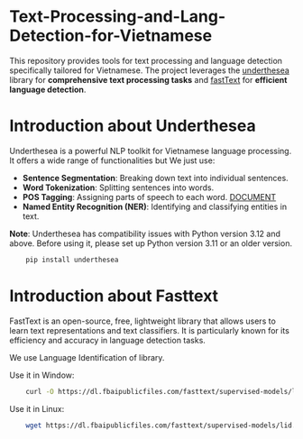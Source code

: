 # Text-Processing-and-Lang-Detection-for-Vietnamese
This repository provides tools for text processing and language detection specifically tailored for Vietnamese. The project leverages the [underthesea](https://github.com/undertheseanlp/underthesea) library for **comprehensive text processing tasks** and [fastText](https://fasttext.cc/) for **efficient language detection**.

# Introduction about Underthesea
Underthesea is a powerful NLP toolkit for Vietnamese language processing. It offers a wide range of functionalities but We just use:
- **Sentence Segmentation**: Breaking down text into individual sentences.
- **Word Tokenization**: Splitting sentences into words.
- **POS Tagging**: Assigning parts of speech to each word. [DOCUMENT](https://github.com/undertheseanlp/underthesea/wiki/M%C3%B4-t%E1%BA%A3-d%E1%BB%AF-li%E1%BB%87u-b%C3%A0i-to%C3%A1n-POS-Tag)
- **Named Entity Recognition (NER)**: Identifying and classifying entities in text.

**Note**: Underthesea has compatibility issues with Python version 3.12 and above. Before using it, please set up Python version 3.11 or an older version.
```bash
    pip install underthesea
```
# Introduction about Fasttext
FastText is an open-source, free, lightweight library that allows users to learn text representations and text classifiers. It is particularly known for its efficiency and accuracy in language detection tasks. 

We use Language Identification of library.

Use it in Window:
```bash
    curl -O https://dl.fbaipublicfiles.com/fasttext/supervised-models/lid.176.bin
```

Use it in Linux:
```bash
    wget https://dl.fbaipublicfiles.com/fasttext/supervised-models/lid.176.bin
```
